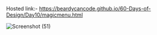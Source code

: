 Hosted link:- https://beardycancode.github.io/60-Days-of-Design/Day10/magicmenu.html

![Screenshot (51)](https://github.com/Beardycancode/60-Days-of-Design/assets/96344411/47b87ada-7ee9-457a-9bc2-caae44867997)

